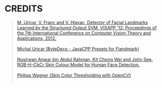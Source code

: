 # CREDITS
> [M. Uricar, V. Franc and V. Hlavac, Detector of Facial Landmarks Learned by the Structured Output SVM, VISAPP '12: Proceedings of the 7th International Conference on Computer Vision Theory and Applications, 2012.](http://cmp.felk.cvut.cz/ftp/articles/uricar/UricarFrancHlavac-VISAPP2012.pdf)</br></br>
> [Michal Uricar (ByteDeco - JavaCPP Presets for Flandmark)](https://github.com/bytedeco/javacpp-presets/tree/master/flandmark)</br></br>
> [Nusirwan Anwar bin Abdul Rahman, Kit Chong Wei and John See. RGB-H-CbCr Skin Colour Model for Human Face Detection.](http://pesona.mmu.edu.my/~johnsee/research/papers/files/rgbhcbcr_m2usic06.pdf)</br></br>
> [Philipp Wagner (Skin Color Thresholding with OpenCV)](http://bytefish.de/blog/opencv/skin_color_thresholding)</br></br>
